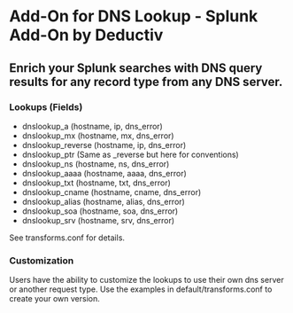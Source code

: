 # Add-On for DNS Lookup - Splunk Add-On by Deductiv 

## Enrich your Splunk searches with DNS query results for any record type from any DNS server.   


### Lookups (Fields)
- dnslookup_a (hostname, ip, dns_error)
- dnslookup_mx (hostname, mx, dns_error)
- dnslookup_reverse (hostname, ip, dns_error)
- dnslookup_ptr (Same as _reverse but here for conventions)
- dnslookup_ns (hostname, ns, dns_error)
- dnslookup_aaaa (hostname, aaaa, dns_error)
- dnslookup_txt (hostname, txt, dns_error)
- dnslookup_cname (hostname, cname, dns_error)
- dnslookup_alias (hostname, alias, dns_error)
- dnslookup_soa (hostname, soa, dns_error)
- dnslookup_srv (hostname, srv, dns_error)

See transforms.conf for details.

### Customization  
Users have the ability to customize the lookups to use their own dns server or another request type. Use the examples in default/transforms.conf to create your own version.

